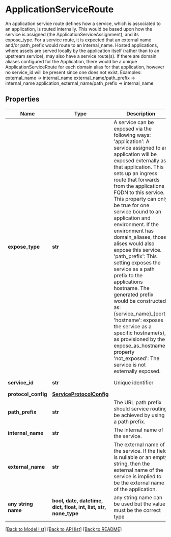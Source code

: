 # ApplicationServiceRoute

An application service route defines how a service, which is associated to an application, is routed internally. This would be based upon how the service is assigned (the ApplicationServiceAssignment), and its expose_type.  For a service route, it is expected that an external name and/or path_prefix would route to an internal_name.  Hosted applications, where assets are served locally by the application itself (rather than to an upstream service), may also have a service route(s). If there are domain aliases configured for the Application, there would be a unique ApplicationServiceRoute for each domain alias for that application, however no service_id will be present since one does not exist.  Examples:     external_name -> internal_name     external_name/path_prefix -> internal_name     application_external_name/path_prefix -> internal_name 

## Properties
Name | Type | Description | Notes
------------ | ------------- | ------------- | -------------
**expose_type** | **str** | A service can be exposed via the following ways: &#39;application&#39;:     A service assigned to an application will be exposed externally as that application. This     sets up an ingress route that forwards from the applications FQDN to this service. This property     can only be true for one service bound to an application and environment. If the environment     has domain_aliases, those alises would also expose this service. &#39;path_prefix&#39;:     This setting exposes the service as a path prefix to the applications hostname.  The generated     prefix would be constructed as: {service_name}_{port} &#39;hostname&#39;:     exposes the service as a specific hostname(s), as provisioned by the expose_as_hostnames property &#39;not_exposed&#39;:     The service is not externally exposed.  | defaults to "not_exposed"
**service_id** | **str** | Unique identifier | [optional] [readonly] 
**protocol_config** | [**ServiceProtocolConfig**](ServiceProtocolConfig.md) |  | [optional] 
**path_prefix** | **str** | The URL path prefix should service routing be achieved by using a path prefix.  | [optional] 
**internal_name** | **str** | The internal name of the service.  | [optional] 
**external_name** | **str** | The external name of the service. If the field is nullable or an empty string, then the external name of the service is implied to be the external name of the application.  | [optional] 
**any string name** | **bool, date, datetime, dict, float, int, list, str, none_type** | any string name can be used but the value must be the correct type | [optional]

[[Back to Model list]](../README.md#documentation-for-models) [[Back to API list]](../README.md#documentation-for-api-endpoints) [[Back to README]](../README.md)



